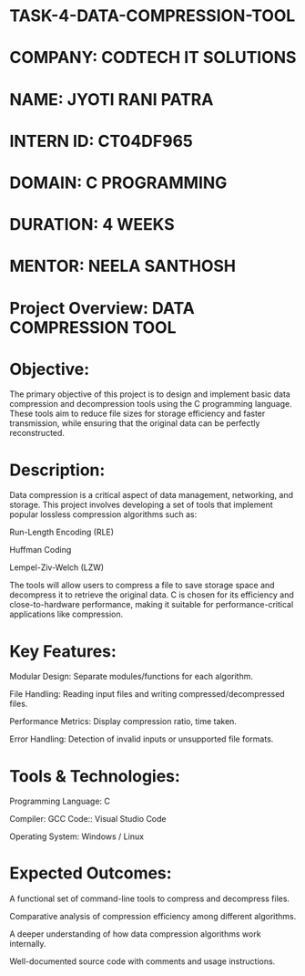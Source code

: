 # TASK-4-DATA-COMPRESSION-TOOL

# COMPANY: CODTECH IT SOLUTIONS

# NAME: JYOTI RANI PATRA

# INTERN ID: CT04DF965

# DOMAIN: C PROGRAMMING

# DURATION: 4 WEEKS

# MENTOR: NEELA SANTHOSH

# Project Overview: DATA COMPRESSION TOOL
# Objective:
The primary objective of this project is to design and implement basic data compression and decompression tools using the C programming language. These tools aim to reduce file sizes for storage efficiency and faster transmission, while ensuring that the original data can be perfectly reconstructed.

# Description:
Data compression is a critical aspect of data management, networking, and storage. This project involves developing a set of tools that implement popular lossless compression algorithms such as:

Run-Length Encoding (RLE)

Huffman Coding

Lempel-Ziv-Welch (LZW)

The tools will allow users to compress a file to save storage space and decompress it to retrieve the original data. C is chosen for its efficiency and close-to-hardware performance, making it suitable for performance-critical applications like compression.

# Key Features:
Modular Design: Separate modules/functions for each algorithm.

File Handling: Reading input files and writing compressed/decompressed files.

Performance Metrics: Display compression ratio, time taken.

Error Handling: Detection of invalid inputs or unsupported file formats.

# Tools & Technologies:
Programming Language: C

Compiler: GCC  Code:: Visual Studio Code 

Operating System: Windows / Linux

# Expected Outcomes:
A functional set of command-line tools to compress and decompress files.

Comparative analysis of compression efficiency among different algorithms.

A deeper understanding of how data compression algorithms work internally.

Well-documented source code with comments and usage instructions.

